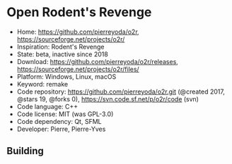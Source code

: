 # Open Rodent's Revenge

- Home: https://github.com/pierreyoda/o2r, https://sourceforge.net/projects/o2r/
- Inspiration: Rodent's Revenge
- State: beta, inactive since 2018
- Download: https://github.com/pierreyoda/o2r/releases, https://sourceforge.net/projects/o2r/files/
- Platform: Windows, Linux, macOS
- Keyword: remake
- Code repository: https://github.com/pierreyoda/o2r.git (@created 2017, @stars 19, @forks 0), https://svn.code.sf.net/p/o2r/code (svn)
- Code language: C++
- Code license: MIT (was GPL-3.0)
- Code dependency: Qt, SFML
- Developer: Pierre, Pierre-Yves

## Building

